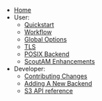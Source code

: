  * [Home](./Home)
  * User:
    * [Quickstart](./Quickstart)
    * [Workflow](./Workflow)
    * [Global Options](./Global-Options)
    * [TLS](./TLS)
    * [POSIX Backend](./POSIX-Backend)
    * [ScoutAM Enhancements](./ScoutAM-Enhancements)
  * Developer:
    * [Contributing Changes](./Contributing-Changes)
    * [Adding A New Backend](./Adding-A-New-Backend)
    * [S3 API reference](./S3-API-reference)